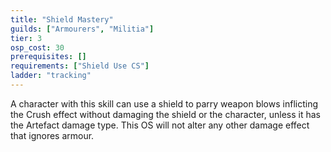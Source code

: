 ```yaml
---
title: "Shield Mastery"
guilds: ["Armourers", "Militia"]
tier: 3
osp_cost: 30
prerequisites: []
requirements: ["Shield Use CS"]
ladder: "tracking"
---
```

A character with this skill can use a shield to parry weapon blows inflicting the Crush effect without damaging the shield or the character, unless it has the Artefact damage type. This OS will not alter any other damage effect that ignores armour.
